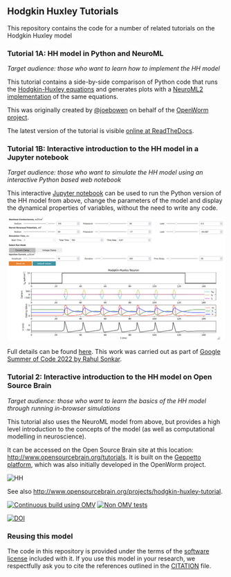 ## Hodgkin Huxley Tutorials

This repository contains the code for a number of related tutorials on the Hodgkin Huxley model

### Tutorial 1A: HH model in Python and NeuroML

*Target audience: those who want to learn how to implement the HH model*

This tutorial contains a side-by-side comparison of Python code that runs the [Hodgkin-Huxley equations](https://en.wikipedia.org/wiki/Hodgkin%E2%80%93Huxley_model) and generates plots with a [NeuroML2 implementation](http://journal.frontiersin.org/Journal/10.3389/fninf.2014.00079/abstract) of the same equations.  

This was originally created by [@joebowen](https://github.com/joebowen) on behalf of the [OpenWorm project](http://www.openworm.org).  

The latest version of the tutorial is visible [online at ReadTheDocs](http://hodgkin-huxley-tutorial.readthedocs.org/en/latest/).

### Tutorial 1B: Interactive introduction to the HH model in a Jupyter notebook

*Target audience: those who want to simulate the HH model using an interactive Python based web notebook*

This interactive [Jupyter notebook](https://jupyter.org/) can be used to run the Python version of the HH model from above, change the parameters of the model and display the dynamical properties of variables, without the need to write any code.

<p align="center"><kbd><img src="https://raw.githubusercontent.com/openworm/hodgkin_huxley_tutorial/master/notebooks/HH_Jupyter.png"/></kbd></p>

Full details can be found [here](notebooks/Python_HH_version/README.md). This work was carried out as part of [Google Summer of Code 2022 by Rahul Sonkar](notebooks/GSoC_2022_Submission/GSoC_Documentation.md).

### Tutorial 2: Interactive introduction to the HH model on Open Source Brain

*Target audience: those who want to learn the basics of the HH model through running in-browser simulations*

This tutorial also uses the NeuroML model from above, but provides a high level introduction to the concepts of the model (as well as computational modelling in neuroscience).

It can be accessed on the Open Source Brain site at this location: http://www.opensourcebrain.org/tutorials. It is built on the [Geppetto platform](http://www.geppetto.org/), which was also initially developed in the OpenWorm project.

![HH](https://raw.githubusercontent.com/openworm/hodgkin_huxley_tutorial/master/Tutorial2/NeuroML2/images/HH_OSB.png)

See also http://www.opensourcebrain.org/projects/hodgkin-huxley-tutorial.

[![Continuous build using OMV](https://github.com/openworm/hodgkin_huxley_tutorial/actions/workflows/main.yml/badge.svg)](https://github.com/openworm/hodgkin_huxley_tutorial/actions/workflows/main.yml) [![Non OMV tests](https://github.com/openworm/hodgkin_huxley_tutorial/actions/workflows/non-omv.yml/badge.svg)](https://github.com/openworm/hodgkin_huxley_tutorial/actions/workflows/non-omv.yml)

[![DOI](https://zenodo.org/badge/DOI/10.5281/zenodo.1493456.svg)](https://doi.org/10.5281/zenodo.1493456)



### Reusing this model

The code in this repository is provided under the terms of the [software license](LICENSE) included with it. If you use this model in your research, we respectfully ask you to cite the references outlined in the [CITATION](CITATION.md) file.
